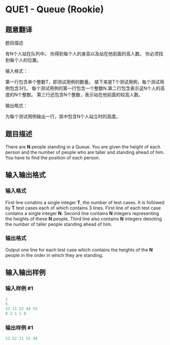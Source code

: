 # QUE1 - Queue (Rookie)

## 题意翻译

题目描述

有N个人站在队列中。 你得到每个人的身高以及站在他前面的高人数。 你必须找到每个人的位置。

输入格式：

第一行包含单个整数T，即测试用例的数量。 接下来是T个测试用例，每个测试用例包含3行。 每个测试用例的第一行包含一个整数N.第二行包含表示这N个人的高度的N个整数。 第三行还包含N个整数，表示站在他前面的较高人数。

输出格式：

为每个测试用例输出一行，其中包含N个人站立时的高度。

## 题目描述

 There are **N** people standing in a Queue. You are given the height of each person and the number of people who are taller and standing ahead of him. You have to find the position of each person.

## 输入输出格式

### 输入格式

First line conatins a single integer **T**, the number of test cases. It is followed by **T** test cases each of which contains 3 lines. First line of each test case contains a single integer **N**. Second line contains **N** integers representing the heights of these **N** people. Third line also contains **N** integers denoting the number of taller people standing ahead of him.

### 输出格式

 Output one line for each test case which contains the heights of the **N** people in the order in which they are standing.

## 输入输出样例

### 输入样例 #1

```cpp
1
5
33 11 22 44 55
0 2 1 1 0
```


### 输出样例 #1

```cpp
33 22 11 55 44
```


